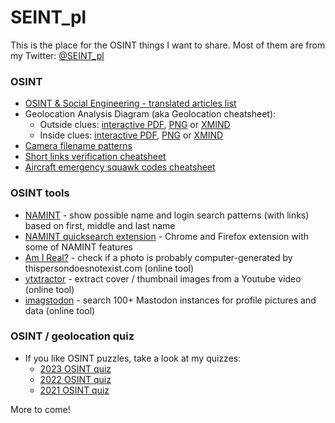 # SEINT_pl

This is the place for the OSINT things I want to share. Most of them are from my Twitter: [@SEINT_pl](https://twitter.com/SEINT_pl)

### OSINT

* [OSINT & Social Engineering - translated articles list](https://github.com/seintpl/osint/blob/main/OSINT-SE-translated-articles.md)
* Geolocation Analysis Diagram (aka Geolocation cheatsheet):
  * Outside clues: [interactive PDF](https://github.com/seintpl/osint/blob/main/Geolocation%20Analysis%20Diagram%20Outside%20clues.pdf), [PNG](https://github.com/seintpl/osint/blob/main/Geolocation%20Analysis%20Diagram%20Outside%20clues.png) or [XMIND](https://github.com/seintpl/osint/blob/main/Geolocation%20Analysis%20Diagram%20Outside%20clues.xmind)
  * Inside clues: [interactive PDF](https://github.com/seintpl/osint/blob/main/Geolocation%20Analysis%20Diagram%20Inside%20clues.pdf), [PNG](https://github.com/seintpl/osint/blob/main/Geolocation%20Analysis%20Diagram%20Inside%20clues.png) or [XMIND](https://github.com/seintpl/osint/blob/main/Geolocation%20Analysis%20Diagram%20Inside%20clues.xmind)
* [Camera filename patterns](https://github.com/seintpl/osint/blob/main/camera-filename-pattern.md)
* [Short links verification cheatsheet](https://seintpl.github.io/osint/short-links-verification-cheatsheet)
* [Aircraft emergency squawk codes cheatsheet](https://github.com/seintpl/osint/blob/main/squawk-codes.md)

### OSINT tools

* [NAMINT](https://seintpl.github.io/NAMINT/) - show possible name and login search patterns (with links) based on first, middle and last name
* [NAMINT quicksearch extension](https://seintpl.github.io/NAMINT-extension/) - Chrome and Firefox extension with some of NAMINT features
* [Am I Real?](https://seintpl.github.io/AmIReal/) - check if a photo is probably computer-generated by thispersondoesnotexist.com (online tool)
* [ytxtractor](https://seintpl.github.io/ytxtractor/) - extract cover / thumbnail images from a Youtube video (online tool)
* [imagstodon](https://seintpl.github.io/imagstodon/) - search 100+ Mastodon instances for profile pictures and data (online tool)

### OSINT / geolocation quiz

* If you like OSINT puzzles, take a look at my quizzes:
  * [2023 OSINT quiz](https://github.com/seintpl/osintquiz/tree/main/2023)
  * [2022 OSINT quiz](https://github.com/seintpl/osintquiz/tree/main/2022)
  * [2021 OSINT quiz](https://github.com/seintpl/osintquiz/tree/main/2021)

More to come!
